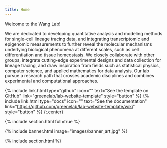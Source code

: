 ```yaml
---
title: Home
---
```


Welcome to the Wang Lab!

<!-- We are a group of inter-disciplinary scientists that explore the wonder of biology by integrating single-cell genomics and machine learning. We use machine learning to refer to statistical modeling approaches inspired from either statistical physics, computer science, or applied mathematics! -->

 We are dedicated to developing quantitative analysis and modeling methods for single-cell lineage tracing data, and integrating transcriptomic and epigenomic measurements to further reveal the molecular mechanisms underlying biological phenomena at different scales, such as cell differentiation and tissue homeostasis. We closely collaborate with other groups, integrate cutting-edge experimental designs and data collection for lineage tracing, and draw inspiration from fields such as statistical physics, computer science, and applied mathematics for data analysis. Our lab pursue a research path that crosses academic disciplines and combines experimental and computational approaches.

 
<!-- 
# Your Lab Slogan

[Lab Website Template](https://github.com/greenelab/lab-website-template) is an easy-to-use, flexible website template for [labs](https://www.greenelab.com/), with automatic citations, GitHub tag imports, pre-built components, and more.
Spend less time reinventing the wheel, and more time running your lab.
-->

{%
  include link.html
  type="github"
  icon=""
  text="See the template on GitHub"
  link="greenelab/lab-website-template"
  style="button"
%}
{%
  include link.html
  type="docs"
  icon=""
  text="See the documentation"
  link="https://github.com/greenelab/lab-website-template/wiki"
  style="button"
%} 
{:.center} 

{% include section.html full=true %}

{% include banner.html image="images/banner_art.jpg" %}

{% include section.html %}
